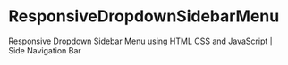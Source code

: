 # ResponsiveDropdownSidebarMenu
 Responsive Dropdown Sidebar Menu using HTML CSS and JavaScript | Side Navigation Bar
